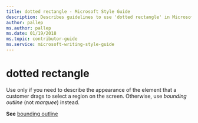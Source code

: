 ```yaml
---
title: dotted rectangle - Microsoft Style Guide
description: Describes guidelines to use 'dotted rectangle' in Microsoft documents and provides alternate examples.
author: pallep
ms.author: pallep
ms.date: 01/19/2018
ms.topic: contributor-guide
ms.service: microsoft-writing-style-guide
---
```


# dotted rectangle

Use
only if you need to describe the appearance of the element that a
customer drags to select a region on the screen. Otherwise, use *bounding outline* (not *marquee*) instead.

**See** [bounding outline](~/a-z-word-list-term-collections/b/bounding-outline.md)
